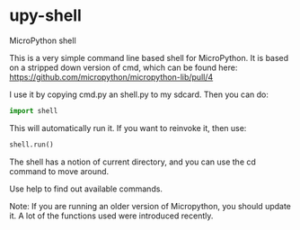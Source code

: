 upy-shell
=========

MicroPython shell

This is a very simple command line based shell for MicroPython.
It is based on a stripped down version of cmd, which can be found
here: https://github.com/micropython/micropython-lib/pull/4

I use it by copying cmd.py an shell.py to my sdcard.
Then you can do:
```python
import shell
```
This will automatically run it. If you want to reinvoke it, then use:
```python
shell.run()
```

The shell has a notion of current directory, and you can use the cd command
to move around.

Use help to find out available commands.


Note: If you are running an older version of Micropython, you should update it. A lot of the functions used were introduced recently.
